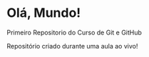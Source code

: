# Olá, Mundo!
 Primeiro Repositorio do Curso de Git e GitHub

 Repositório criado durante uma aula ao vivo!

